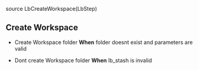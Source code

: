 
source LbCreateWorkspace(LbStep)


## Create Workspace

* Create Workspace folder __When__ folder doesnt exist and parameters are valid

* Dont create Workspace folder __When__ lb_stash is invalid

